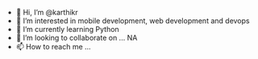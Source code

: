 - 👋 Hi, I’m @karthikr
- 👀 I’m interested in mobile development, web development and devops
- 🌱 I’m currently learning Python
- 💞️ I’m looking to collaborate on ... NA
- 📫 How to reach me ...

<!---
karthikr29/karthikr29 is a ✨ special ✨ repository because its `README.md` (this file) appears on your GitHub profile.
You can click the Preview link to take a look at your changes.
--->
